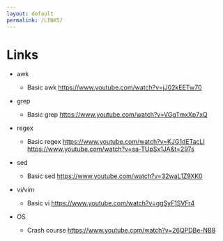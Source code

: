 ```yaml
---
layout: default
permalink: /LINKS/
---
```


# Links
- awk 
  - Basic awk
      https://www.youtube.com/watch?v=jJ02kEETw70

- grep
  - Basic grep
      https://www.youtube.com/watch?v=VGgTmxXp7xQ

- regex
  - Basic regex
      https://www.youtube.com/watch?v=KJG1dETacLI
      https://www.youtube.com/watch?v=sa-TUpSx1JA&t=297s

- sed
  - Basic sed
      https://www.youtube.com/watch?v=32waL1Z9XK0

- vi/vim
  - Basic vi
      https://www.youtube.com/watch?v=ggSyF1SVFr4

- OS
  - Crash course
      https://www.youtube.com/watch?v=26QPDBe-NB8
